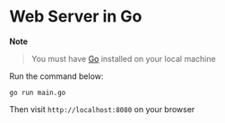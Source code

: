 # Web Server in Go

**Note**

> You must have [Go](https://golang.org) installed on your local machine

Run the command below:

```shell
go run main.go
```

Then visit `http://localhost:8080` on your browser
